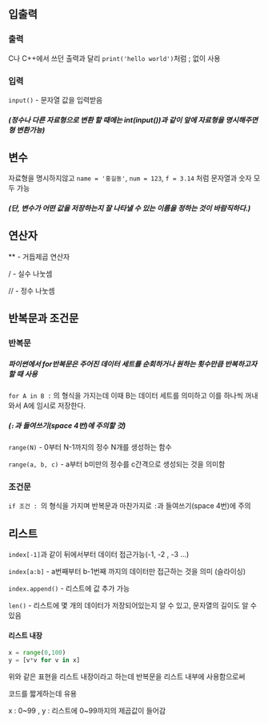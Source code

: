 ## 입출력

### 출력 

C나 C++에서 쓰던 출력과 달리 `print('hello world')`처럼 ; 없이 사용

### 입력 

`input()` - 문자열 값을 입력받음

##### (정수나 다른 자료형으로 변환 할 때에는 int(input())과 같이 앞에 자료형을 명시해주면 형 변환가능) 

 ## 변수

자료형을 명시하지않고 `name = '홍길동'`, `num = 123`, `f = 3.14` 처럼 문자열과 숫자 모두 가능

##### (단, 변수가 어떤 값을 저장하는지 잘 나타낼 수 있는 이름을 정하는 것이 바람직하다.)

## 연산자

** - 거듭제곱 연산자

/ - 실수 나눗셈

// - 정수 나눗셈

## 반복문과 조건문

### 반복문

##### 파이썬에서 for반복문은 주어진 데이터 세트를 순회하거나 원하는 횟수만큼 반복하고자 할 때 사용

`for A in B :` 의 형식을 가지는데 이때 B는 데이터 세트를 의미하고 이를 하나씩 꺼내와서 A에 임시로 저장한다.

##### (`:`과 들여쓰기(space 4번)에 주의할 것)

`range(N)` - 0부터 N-1까지의 정수 N개를 생성하는 함수

`range(a, b, c)` - a부터 b미만의 정수를 c간격으로 생성되는 것을 의미함

### 조건문

`if 조건 : `의 형식을 가지며 반복문과 마찬가지로 `:`과 들여쓰기(space 4번)에 주의

## 리스트

`index[-1]`과 같이 뒤에서부터 데이터 접근가능(-1, -2 , -3 ...)

`index[a:b]` - a번째부터 b-1번째 까지의 데이터만 접근하는 것을 의미 (슬라이싱)

`index.append()` - 리스트에 값 추가 가능

`len()` - 리스트에 몇 개의 데이터가 저장되어있는지 알 수 있고, 문자열의 길이도 알 수 있음

#### 리스트 내장

``` python
x = range(0,100)
y = [v*v for v in x]
```

위와 같은 표현을 리스트 내장이라고 하는데 반복문을 리스트 내부에 사용함으로써 

코드를 짧게하는데 유용

x : 0~99 , y : 리스트에 0~99까지의 제곱값이 들어감